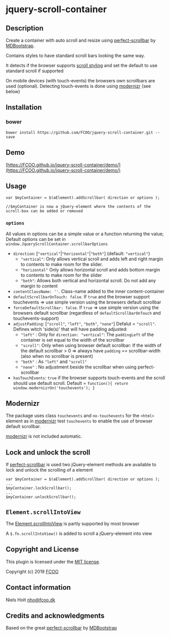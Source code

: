 # jquery-scroll-container
>


## Description

Create a container with auto scroll and resize using [perfect-scrollbar](https://github.com/mdbootstrap/perfect-scrollbar) by [MDBootstrap](https://github.com/mdbootstrap).
 
Contains styles to have standard scroll bars looking the same way.

It detects if the browser supports [scroll styling](https://caniuse.com/?search=scroll%20styling) and set the default to use standard scroll if supported

On mobile devices (with touch-events) the browsers own scrollbars are used (optional). Detecting touch-events is done using [modernizr](https://modernizr.com/) (see below)

## Installation
### bower
`bower install https://github.com/FCOO/jquery-scroll-container.git --save`

## Demo
[https://FCOO.github.io/jquery-scroll-container/demo/](https://FCOO.github.io/jquery-scroll-container/demo/)
 
## Usage

    var $myContainer = $(aElement).addScrollbar( direction or options );

    //$myContainer is now a jQuery-element where the contents of the scroll-box can be added or removed

### `options`
All values in options can be a simple value or a function returning the value;
Default options can be set in `window.JqueryScrollContainer.scrollbarOptions`

- `direction`: [`"vertical"`|`"horizontal"`|`"both"`] (default: `"vertical"`)
    - `"vertical"`: Only allows vertical scroll and adds left and right margin to contents to make room for the slider. 
    - `"horizontal"` Only allows horizontal scroll and adds bottom margin to contents to make room for the slider
    - `"both"`: Allows both vertical and horizontal scroll. Do not add any margin to content
- `contentClassName: ''`. Class-name added to the inner content-container
- `defaultScrollbarOnTouch: false`. If `true` and the browser support touchevents => use simple version using the browsers default scrollbar
- `forceDefaultScrollbar: false`. If `true` => use simple version using the browsers default scrollbar (regardless of `defaultScrollbarOnTouch` and touchevents-support)
- `adjustPadding`: [`"scroll"`, `"left"`, `"both"`, `"none"`] Defalut = `"scroll"`. Defines witch 'side(s)' that will have padding adjusted:
	- `"left"`  : Only for `direction: "vertical"`: The `paddingLeft` of the container is set equal to the width of the scrollbar
	- `"scroll"`: Only when using browser default scrollbar: If the width of the default scrollbar > 0 => always have `padding` == scrollbar-width (also when no scrollbar is present)
	- `"both"`  : As `"left"` and `"scroll"`
	- `"none"`  : No adjustment beside the scrollbar when using perfect-scrollbar
- `hasTouchEvents`: `true` if the browser supports touch-events and the scroll should use default scroll. Default = `function(){ return window.modernizrOn('touchevents'); }`



## Modernizr
The package uses class `touchevents` and `no-touchevents` for the `<html>` element as in [modernizr](https://modernizr.com/) test `touchevents` to enable the use of browser default scrollbar. 

[modernizr](https://modernizr.com/) is not included automatic.

## Lock and unlock the scroll
If [perfect-scrollbar](https://github.com/mdbootstrap/perfect-scrollbar) is used two jQuery-element methods are available to lock and unlock the scrolling of a element

    var $myContainer = $(aElement).addScrollbar( direction or options );
    ...
    $myContainer.lockScrollbar();
    ...
    $myContainer.unlockScrollbar();


## `Element.scrollIntoView`
The [Element.scrollIntoView](https://developer.mozilla.org/en-US/docs/Web/API/Element/scrollIntoView) is partly supported by most browser

A `$.fn.scrollIntoView()` is added to scroll a jQuery-element into view


## Copyright and License
This plugin is licensed under the [MIT license](https://github.com/FCOO/jquery-scroll-container/LICENSE).

Copyright (c) 2019 [FCOO](https://github.com/FCOO)

## Contact information
Niels Holt nho@fcoo.dk

## Credits and acknowledgments
Based on the great [perfect-scrollbar](https://github.com/mdbootstrap/perfect-scrollbar) by [MDBootstrap](https://github.com/mdbootstrap)